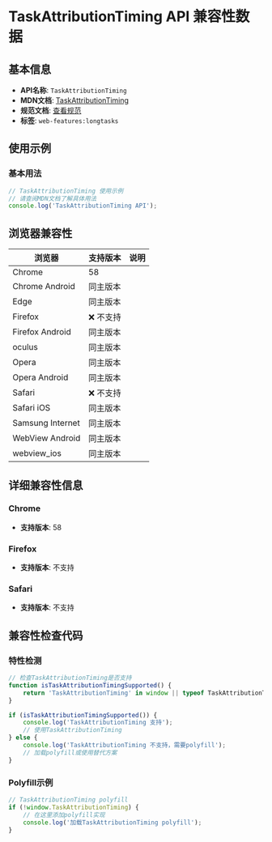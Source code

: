 # TaskAttributionTiming API 兼容性数据

## 基本信息

- **API名称**: `TaskAttributionTiming`
- **MDN文档**: [TaskAttributionTiming](https://developer.mozilla.org/docs/Web/API/TaskAttributionTiming)
- **规范文档**: [查看规范](https://w3c.github.io/longtasks/#sec-TaskAttributionTiming)
- **标签**: `web-features:longtasks`

## 使用示例

### 基本用法

```javascript
// TaskAttributionTiming 使用示例
// 请查阅MDN文档了解具体用法
console.log('TaskAttributionTiming API');
```

## 浏览器兼容性

| 浏览器 | 支持版本 | 说明 |
|--------|----------|------|
| Chrome | 58 |  |
| Chrome Android | 同主版本 |  |
| Edge | 同主版本 |  |
| Firefox | ❌ 不支持 |  |
| Firefox Android | 同主版本 |  |
| oculus | 同主版本 |  |
| Opera | 同主版本 |  |
| Opera Android | 同主版本 |  |
| Safari | ❌ 不支持 |  |
| Safari iOS | 同主版本 |  |
| Samsung Internet | 同主版本 |  |
| WebView Android | 同主版本 |  |
| webview_ios | 同主版本 |  |

## 详细兼容性信息

### Chrome

- **支持版本**: 58

### Firefox

- **支持版本**: 不支持

### Safari

- **支持版本**: 不支持

## 兼容性检查代码

### 特性检测

```javascript
// 检查TaskAttributionTiming是否支持
function isTaskAttributionTimingSupported() {
    return 'TaskAttributionTiming' in window || typeof TaskAttributionTiming !== 'undefined';
}

if (isTaskAttributionTimingSupported()) {
    console.log('TaskAttributionTiming 支持');
    // 使用TaskAttributionTiming
} else {
    console.log('TaskAttributionTiming 不支持，需要polyfill');
    // 加载polyfill或使用替代方案
}
```

### Polyfill示例

```javascript
// TaskAttributionTiming polyfill
if (!window.TaskAttributionTiming) {
    // 在这里添加polyfill实现
    console.log('加载TaskAttributionTiming polyfill');
}
```


